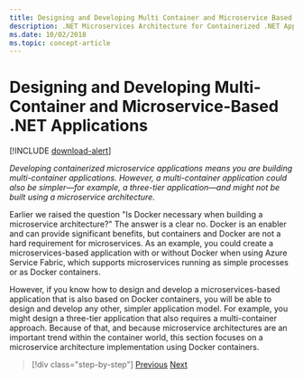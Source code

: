 ```yaml
---
title: Designing and Developing Multi Container and Microservice Based .NET Applications
description: .NET Microservices Architecture for Containerized .NET Applications | Understand the external architecture for Designing and Developing Multi Container and Microservice Based .NET Applications.
ms.date: 10/02/2018
ms.topic: concept-article
---
```

# Designing and Developing Multi-Container and Microservice-Based .NET Applications

[!INCLUDE [download-alert](../includes/download-alert.md)]

*Developing containerized microservice applications means you are building multi-container applications. However, a multi-container application could also be simpler—for example, a three-tier application—and might not be built using a microservice architecture.*

Earlier we raised the question "Is Docker necessary when building a microservice architecture?" The answer is a clear no. Docker is an enabler and can provide significant benefits, but containers and Docker are not a hard requirement for microservices. As an example, you could create a microservices-based application with or without Docker when using Azure Service Fabric, which supports microservices running as simple processes or as Docker containers.

However, if you know how to design and develop a microservices-based application that is also based on Docker containers, you will be able to design and develop any other, simpler application model. For example, you might design a three-tier application that also requires a multi-container approach. Because of that, and because microservice architectures are an important trend within the container world, this section focuses on a microservice architecture implementation using Docker containers.

>[!div class="step-by-step"]
>[Previous](../docker-application-development-process/docker-app-development-workflow.md)
>[Next](microservice-application-design.md)
